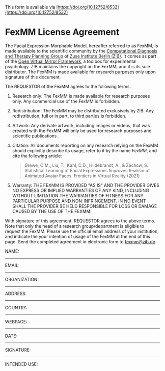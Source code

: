 This form is available via [https://doi.org/10.12752/8532](https://doi.org/10.12752/8532)

# FexMM License Agreement


The Facial Expression Morphable Model, hereafter referred to as FexMM, is made available to the scientific community by the [Computational Diagnosis and Therapy Planning Group](https://www.zib.de/visual/therapy-planning) of [Zuse Institute Berlin (ZIB)](https://www.zib.de/).
It comes as part of the [Open Virtual Mirror Framework](https://github.com/mgrewe/ovmf), a toolbox for experimental psychology. 
ZIB maintains the copyright on the FexMM, and it is its sole distributor. 
The FexMM is made available for research purposes only upon signature of this document.

The REQUESTOR of the FexMM agrees to the following terms:

1. Research only: The FexMM is made available for research purposes only. Any commercial use of the FexMM is forbidden.

2. Redistribution: The FexMM may be distributed exclusively by ZIB. Any redistribution, full or in part, to third parties is forbidden.

3. Artwork: Any derivate artwork, including images or videos, that was created with the FexMM will only be used for research purposes and scientific publications.

4. Citation: All documents reporting on any research relying on the FexMM should explicitly describe its usage, refer to it by the name *FexMM*, and cite the following article:

    > Grewe, C.M., Liu, T., Kahl, C.D., Hildebrandt, A., & Zachow, S. Statistical Learning of Facial Expressions Improves Realism of Animated Avatar Faces. Frontiers in Virtual Reality (2021)

5. Warranty: THE FEXMM IS PROVIDED "AS IS" AND THE PROVIDER GIVES NO EXPRESS OR IMPLIED WARRANTIES OF ANY KIND, INCLUDING WITHOUT LIMITATION THE WARRANTIES OF FITNESS FOR ANY PARTICULAR PURPOSE AND NON-INFRINGEMENT. 
IN NO EVENT SHALL THE PROVIDER BE HELD RESPONSIBLE FOR LOSS OR DAMAGE CAUSED BY THE USE OF THE FEXMM.

<div class="page"/>

With signature of this agreement, REQUESTOR agrees to the above terms. Note that only the head of a research group/department is eligible to request the FexMM. Please use the official email address of your institution, and indicate the your intention of usage of the FexMM at the end of this page. Send the completed agreement in electronic form to [fexmm@zib.de](mailto:fexmm@zib.de).


NAME:

---------

EMAIL:

---------

ORGANIZATION:

---------

ADDRESS:

---------

COUNTRY:

---------

WEBPAGE:

---------

DATE:

---------

SIGNATURE:

---------

INTENDED USE:



